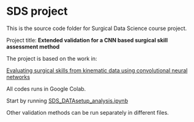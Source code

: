 # SDS project

This is the source code folder for Surgical Data Science course project.

Project title: **Extended validation for a CNN based surgical skill assessment method**

The project is based on the work in:

[Evaluating surgical skills from kinematic data using convolutional neural networks](https://arxiv.org/abs/1806.02750)

All codes runs in Google Colab. 

Start by running [SDS_DATAsetup_analysis.ipynb](./SDS_DATAsetup_analysis.ipynb)

Other validation methods can be run separately in different files.

